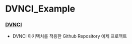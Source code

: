 # DVNCI_Example

### [DVNCI](https://medium.com/@drkcbn/d-v-n-c-i-a-storyboardless-clean-multidirectional-architecture-cb9321db2687)
- DVNCI 아키텍처를 적용한 Github Repository 예제 프로젝트
